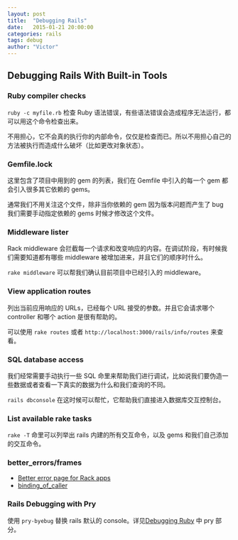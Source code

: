 ```yaml
---
layout: post
title:  "Debugging Rails"
date:   2015-01-21 20:00:00
categories: rails
tags: debug
author: "Victor"
---
```


## Debugging Rails With Built-in Tools

### Ruby compiler checks

``ruby -c myfile.rb`` 检查 Ruby 语法错误，有些语法错误会造成程序无法运行，都可以用这个命令检查出来。

不用担心，它不会真的执行你的内部命令，仅仅是检查而已。所以不用担心自己的方法被执行而造成什么破坏（比如更改对象状态）。

### Gemfile.lock

这里包含了项目中用到的 gem 的列表，我们在 Gemfile 中引入的每一个 gem 都会引入很多其它依赖的 gems。

通常我们不用关注这个文件，除非当你依赖的 gem 因为版本问题而产生了 bug 我们需要手动指定依赖的 gems 时候才修改这个文件。

### Middleware lister

Rack middleware 会拦截每一个请求和改变响应的内容。在调试阶段，有时候我们需要知道都有哪些 middleware 被增加进来，并且它们的顺序时什么。

``rake middleware`` 可以帮我们确认目前项目中已经引入的 middleware。

### View application routes

列出当前应用响应的 URLs，已经每个 URL 接受的参数。并且它会请求哪个 controller 和哪个 action 是很有帮助的。

可以使用 ``rake routes`` 或者 ``http://localhost:3000/rails/info/routes`` 来查看。

### SQL database access

我们经常需要手动执行一些 SQL 命里来帮助我们进行调试，比如说我们要伪造一些数据或者查看一下真实的数据为什么和我们查询的不同。

``rails dbconsole`` 在这时候可以帮忙，它帮助我们直接进入数据库交互控制台。

### List available rake tasks

``rake -T`` 命里可以列举出 rails 内建的所有交互命令，以及 gems 和我们自己添加的交互命令。

### better_errors/frames

* [Better error page for Rack apps](https://github.com/charliesome/better_errors)
* [binding_of_caller](https://github.com/banister/binding_of_caller)

### Rails Debugging with Pry

使用 ``pry-byebug`` 替换 rails 默认的 console。详见[Debugging Ruby](/ruby/ruby-debug/) 中 pry 部分。

